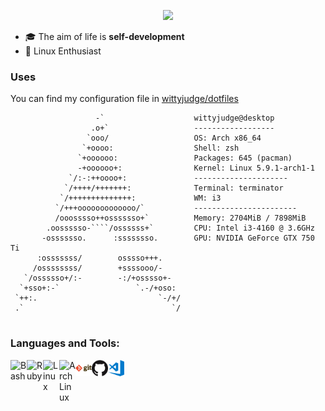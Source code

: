 <!--
**WIttyJudge/wittyjudge** is a ✨ _special_ ✨ repository because its `README.md` (this file) appears on your GitHub profile.

Here are some ideas to get you started:

- 🔭 I’m currently working on ...
- 🌱 I’m currently learning ...
- 👯 I’m looking to collaborate on ...
- 🤔 I’m looking for help with ...
- 💬 Ask me about ...
- 📫 How to reach me: ...
- 😄 Pronouns: ...
- ⚡ Fun fact: ...
-->

<!--
<img src="https://raw.githubusercontent.com/wittyjudge/wittyjudge/master/assets/picture.png" alt="related picture" style="text-align: center; margin-bottom: 30px;" />
-->

<p class="aligncenter" style="text-align: center; margin-top: 30px;">
  <!-- disable icons for now; see https://github.com/anuraghazra/github-readme-stats/issues/104 -->
  <img src="https://github-readme-stats.vercel.app/api?username=wittyjudge&count_private=true&show_icons=true&theme=algolia" />
</p>

-   :mortar_board: The aim of life is **self-development**
-   :penguin: Linux Enthusiast

### Uses

You can find my configuration file in [wittyjudge/dotfiles](https://github.com/WIttyJudge/dotfiles)

```
                   -`                    wittyjudge@desktop 
                  .o+`                   ------------------ 
                 `ooo/                   OS: Arch x86_64 
                `+oooo:                  Shell: zsh
               `+oooooo:                 Packages: 645 (pacman) 
               -+oooooo+:                Kernel: Linux 5.9.1-arch1-1 
             `/:-:++oooo+:               ---------------------
            `/++++/+++++++:              Terminal: terminator 
           `/++++++++++++++:             WM: i3 
          `/+++ooooooooooooo/`           -----------------------
          /ooosssso++osssssso+`          Memory: 2704MiB / 7898MiB
        .oossssso-````/ossssss+`         CPU: Intel i3-4160 @ 3.6GHz
       -osssssso.      :ssssssso.        GPU: NVIDIA GeForce GTX 750 Ti
      :osssssss/        osssso+++.       
     /ossssssss/        +ssssooo/-       
   `/ossssso+/:-        -:/+osssso+-     
  `+sso+:-`                 `.-/+oso:    
 `++:.                           `-/+/
 .`                                 `/   
 
```

### Languages and Tools:

[<img align="left" alt="Bash" width="26px" src="https://raw.githubusercontent.com/odb/official-bash-logo/master/assets/Logos/Icons/SVG/128x128.svg" />](https://www.google.com/search?&q=Bash)

[<img align="left" alt="Ruby" width="26px" src="https://github.com/jalbertsr/logo-badge-images/blob/master/img/rsz_ruby.png?raw=true" />](https://www.ruby-lang.org/en/)

[<img align="left" alt="Linux" width="26px" src="https://image.flaticon.com/icons/svg/226/226772.svg" />](https://www.google.com/search?&q=Linux)

[<img align="left" alt="Arch Linux" width="26px" src="https://www.iconfinder.com/data/icons/flat-round-system/512/archlinux-512.png" />](https://www.google.com/search?&q=Arch+Linux)

[<img align="left" alt="Git" width="26px" src="https://raw.githubusercontent.com/github/explore/80688e429a7d4ef2fca1e82350fe8e3517d3494d/topics/git/git.png" />](https://www.google.com/search?&q=Git)

[<img align="left" alt="GitHub" width="26px" src="https://raw.githubusercontent.com/github/explore/78df643247d429f6cc873026c0622819ad797942/topics/github/github.png" />](https://www.google.com/search?&q=Github)

[<img align="left" alt="Visual Studio Code" width="26px" src="https://raw.githubusercontent.com/github/explore/80688e429a7d4ef2fca1e82350fe8e3517d3494d/topics/visual-studio-code/visual-studio-code.png" />](https://www.google.com/search?&q=Visual+Studio+Code)

<!--
![Profile views](https://gpvc.arturio.dev/wittyjudge)
-->
